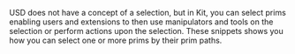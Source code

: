 USD does not have a concept of a selection, but in Kit, you can select prims enabling users and extensions to then use manipulators and tools on the selection or perform actions upon the selection. These snippets shows you how you can select one or more prims by their prim paths.